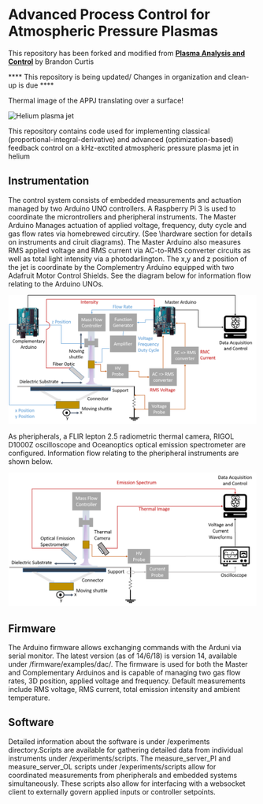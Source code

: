 # Advanced Process Control for Atmospheric Pressure Plasmas

This repository has been forked and modified from [**Plasma Analysis and Control**](https://github.com/brandoncurtis/plasma-control) by Brandon Curtis

**** This repository is being updated/ Changes in organization and clean-up is due ****

Thermal image of the APPJ translating over a surface!

![Helium plasma jet](/results/moving_jet.gif)

This repository contains code used for implementing classical (proportional-integral-derivative) and advanced (optimization-based) feedback control on a kHz-exctited atmospheric pressure plasma jet in helium 

## Instrumentation 
The control system consists of embedded measurements and actuation managed by two Arduino UNO controllers. A Raspberry Pi 3 is used to coordinate the microntrollers and pheripheral instruments. The Master Arduino Manages actuation of applied voltage, frequency, duty cycle and gas flow rates via homebrewed circutiry. (See \hardware section for details on instruments and ciruit diagrams). The Master Arduino also measures RMS applied voltage and RMS current via AC-to-RMS converter circuits as well as total light intensity via a photodarlington. The x,y and z position of the jet is coordinate by the Complementry Arduino equipped with two Adafruit Motor Control Shields. See the diagram below for information flow relating to the Arduino UNOs. 

![Helium plasma jet](/results/APPJ_diagram_embedded.png)

As pheripherals, a FLIR lepton 2.5 radiometric thermal camera, RIGOL D1000Z oscilloscope and Oceanoptics optical emission spectrometer are configured. Information flow relating to the pheripheral instruments are shown below.

![Helium plasma jet](/results/APPJ_diagram_pheripherals.png)

## Firmware
The Arduino firmware allows exchanging commands with the Arduni via serial monitor. The latest version (as of 14/6/18) is version 14, available under /firmware/examples/dac/. The firmware is used for both the Master and Complementary Arduinos and is capable of managing two gas flow rates, 3D position, applied voltage and frequency. Default measurements include RMS voltage, RMS current, total emission intensity and ambient temperature.

## Software 
Detailed information about the software is under /experiments directory.Scripts are available for gathering detailed data from individual instruments under /experiments/scripts. The measure_server_PI and measure_server_OL scripts under /experiments/scripts allow for coordinated measurements from pheripherals and embedded systems simultaneously. These scripts also allow for interfacing with a websocket client to externally govern applied inputs or controller setpoints.
